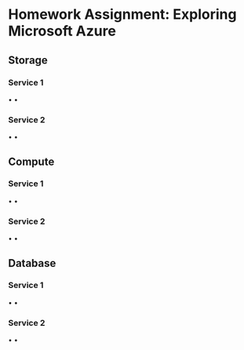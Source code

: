 # Homework Assignment: Exploring Microsoft Azure

## Storage 
### Service 1
•
•
### Service 2
•
•
## Compute
### Service 1
•
•
### Service 2
•
•
## Database
### Service 1
•
•
### Service 2
•
•
